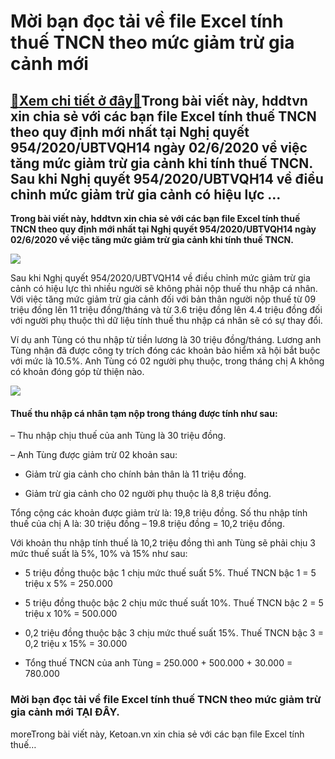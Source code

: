 Mời bạn đọc tải về file Excel tính thuế TNCN theo mức giảm trừ gia cảnh mới
===========================================================================

[:gift:Xem chi tiết ở đây:gift:](https://hddtvn.com/moi-ban-doc-tai-ve-file-excel-tinh-thue-tncn-theo-muc-giam-tru-gia-canh-moi/)Trong bài viết này, hddtvn xin chia sẻ với các bạn file Excel tính thuế TNCN theo quy định mới nhất tại Nghị quyết 954/2020/UBTVQH14 ngày 02/6/2020 về việc tăng mức giảm trừ gia cảnh khi tính thuế TNCN. Sau khi Nghị quyết 954/2020/UBTVQH14 về điều chỉnh mức giảm trừ gia cảnh có hiệu lực …
-------------------------------------------------------------------------------------------------------------------------------------------------------------------------------------------------------------------------------------------------------------------------------------------------

**Trong bài viết này, hddtvn xin chia sẻ với các bạn file Excel tính thuế TNCN theo quy định mới nhất tại Nghị quyết 954/2020/UBTVQH14 ngày 02/6/2020 về việc tăng mức giảm trừ gia cảnh khi tính thuế TNCN.**


![](https://hddtvn.com/wp-content/uploads/2021/01/STATEMENT-OF-ESTIMATED-INCOME-TAX.jpg)


Sau khi Nghị quyết 954/2020/UBTVQH14 về điều chỉnh mức giảm trừ gia cảnh có hiệu lực thì nhiều người sẽ không phải nộp thuế thu nhập cá nhân. Với việc tăng mức giảm trừ gia cảnh đối với bản thân người nộp thuế từ 09 triệu đồng lên 11 triệu đồng/tháng và từ 3.6 triệu đồng lên 4.4 triệu đồng đối với người phụ thuộc thì dữ liệu tính thuế thu nhập cá nhân sẽ có sự thay đổi.


Ví dụ anh Tùng có thu nhập từ tiền lương là 30 triệu đồng/tháng. Lương anh Tùng nhận đã được công ty trích đóng các khoản bảo hiểm xã hội bắt buộc với mức là 10.5%. Anh Tùng có 02 người phụ thuộc, trong tháng chị A không có khoản đóng góp từ thiện nào.


![](https://hddtvn.com/wp-content/uploads/2021/01/wkINxY2.png)


#### Thuế thu nhập cá nhân tạm nộp trong tháng được tính như sau:


– Thu nhập chịu thuế của anh Tùng là 30 triệu đồng.


– Anh Tùng được giảm trừ 02 khoản sau:




* Giảm trừ gia cảnh cho chính bản thân là 11 triệu đồng.

* Giảm trừ gia cảnh cho 02 người phụ thuộc là 8,8 triệu đồng.



Tổng cộng các khoản được giảm trừ là: 19,8 triệu đồng. Số thu nhập tính thuế của chị A là: 30 triệu đồng – 19.8 triệu đồng = 10,2 triệu đồng.


Với khoản thu nhập tính thuế là 10,2 triệu đồng thì anh Tùng sẽ phải chịu 3 mức thuế suất là 5%, 10% và 15% như sau:




* 5 triệu đồng thuộc bậc 1 chịu mức thuế suất 5%. Thuế TNCN bậc 1 = 5 triệu x 5% = 250.000

* 5 triệu đồng thuộc bậc 2 chịu mức thuế suất 10%. Thuế TNCN bậc 2 = 5 triệu x 10% = 500.000

* 0,2 triệu đồng thuộc bậc 3 chịu mức thuế suất 15%. Thuế TNCN bậc 3 = 0,2 triệu x 15% = 30.000

* Tổng thuế TNCN của anh Tùng = 250.000 + 500.000 + 30.000 = 780.000



### Mời bạn đọc tải về file Excel tính thuế TNCN theo mức giảm trừ gia cảnh mới **TẠI ĐÂY**.


moreTrong bài viết này, Ketoan.vn xin chia sẻ với các bạn file Excel tính thuế…

